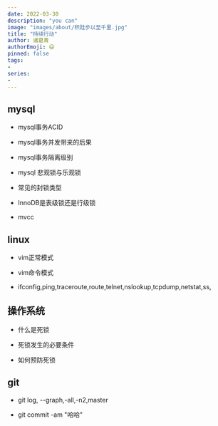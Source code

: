```yaml
---
date: 2022-03-30
description: "you can"
image: "images/about/积跬步以至千里.jpg"
title: "持续行动"
author: 诸葛青
authorEmoji: 😃
pinned: false
tags:
- 
series:
-
---
```



## mysql

* mysql事务ACID


* mysql事务并发带来的后果


* mysql事务隔离级别


* mysql 悲观锁与乐观锁


* 常见的封锁类型


* InnoDB是表级锁还是行级锁


* mvcc



## linux

* vim正常模式


* vim命令模式


* ifconfig,ping,traceroute,route,telnet,nslookup,tcpdump,netstat,ss,



## 操作系统

* 什么是死锁


* 死锁发生的必要条件


* 如何预防死锁



## git

* git log, --graph,-all,-n2,master


* git commit -am "哈哈"


